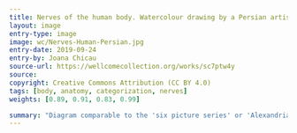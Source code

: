 ```yaml
---
title: Nerves of the human body. Watercolour drawing by a Persian artist. 
layout: image
entry-type: image
image: wc/Nerves-Human-Persian.jpg
entry-date: 2019-09-24
entry-by: Joana Chicau
source-url: https://wellcomecollection.org/works/sc7ptw4y
source:
copyright: Creative Commons Attribution (CC BY 4.0) 
tags: [body, anatomy, categorization, nerves]
weights: [0.89, 0.91, 0.83, 0.99]

summary: "Diagram comparable to the 'six picture series' or 'Alexandrian series' pasted or bound in Persian manuscripts of the 'Zakhīrah-i Khvārazm’Shāhī' ('Treasure of Khvārazm'Shāhī') written by al-Jurjani (Ismā'īl ibn Muḥammad al-Ḥusayn Jurjānī) ca. 1110 AD, and the 'Tashrīḥ-i Mansur-i' ('Anatomy of Mansur' written by Manṣūr ibn Muḥammad ibn Aḥmad ibn Yūsuf Ibn Ilyā, ca. 1390 AD)"
---
```

